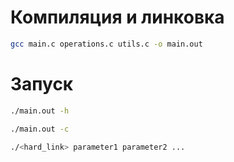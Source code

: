 # Компиляция и линковка

```Bash
gcc main.c operations.c utils.c -o main.out
```
 
# Запуск

```Bash
./main.out -h
```

```Bash
./main.out -c
```

```Bash
./<hard_link> parameter1 parameter2 ...
```
